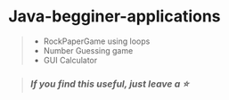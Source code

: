 # Java-begginer-applications
> - RockPaperGame using loops
> - Number Guessing game
> - GUI Calculator

> ### _**If you find this useful, just leave a :star:**_
